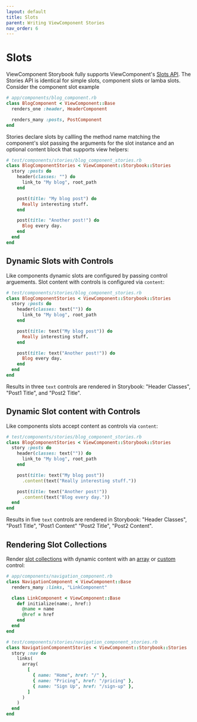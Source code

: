 ```yaml
---
layout: default
title: Slots
parent: Writing ViewComponent Stories
nav_order: 6
---
```


# Slots

ViewComponent Storybook fully supports ViewComponent's [Slots API](https://viewcomponent.org/guide/slots.html). The Stories API is identical for simple slots, component slots or lamba slots. Consider the component slot example

```ruby
# app/components/blog_component.rb
class BlogComponent < ViewComponent::Base
  renders_one :header, HeaderComponent

  renders_many :posts, PostComponent
end
```

Stories declare slots by callling the method name matching the component's slot passing the arguments for the slot instance and an optional content block that supports view helpers:

```ruby
# test/components/stories/blog_component_stories.rb
class BlogComponentStories < ViewComponent::Storybook::Stories
  story :posts do
    header(classes: "") do
      link_to "My blog", root_path
    end

    post(title: "My blog post") do
      Really interesting stuff.
    end

    post(title: "Another post!") do 
      Blog every day.
    end
  end
end
```

## Dynamic Slots with Controls

Like components dynamic slots are configured by passing control arguements. Slot content with controls is 
configured via `content`:

```ruby
# test/components/stories/blog_component_stories.rb
class BlogComponentStories < ViewComponent::Storybook::Stories
  story :posts do
    header(classes: text("")) do
      link_to "My blog", root_path
    end

    post(title: text("My blog post")) do
      Really interesting stuff.
    end

    post(title: text("Another post!")) do
      Blog every day.
    end
  end
end
```

Results in three `text` controls are rendered in Storybook: "Header  Classes", "Post1  Title",
and "Post2  Title".

## Dynamic Slot content with Controls

Like components slots accept content as controls via `content`:

```ruby
# test/components/stories/blog_component_stories.rb
class BlogComponentStories < ViewComponent::Storybook::Stories
  story :posts do
    header(classes: text("")) do
      link_to "My blog", root_path
    end

    post(title: text("My blog post"))
      .content(text("Really interesting stuff."))

    post(title: text("Another post!"))
      .content(text("Blog every day."))
  end
end
```

Results in five `text` controls are rendered in Storybook: "Header  Classes", "Post1  Title", "Post1  Content"
"Post2  Title", "Post2  Content".

## Rendering Slot Collections

Render [slot collections](https://viewcomponent.org/guide/slots.html#rendering-collections) with dynamic content with an [array](controls.html#arraydefault_value) or [custom](controls.html#custom-controls) control:

```ruby
# app/components/navigation_component.rb
class NavigationComponent < ViewComponent::Base
  renders_many :links, "LinkComponent"

  class LinkComponent < ViewComponent::Base
    def initialize(name:, href:)
      @name = name
      @href = href
    end
  end
end
```

```ruby
# test/components/stories/navigation_component_stories.rb
class NavigationComponentStories < ViewComponent::Storybook::Stories
  story :nav do
    links(
      array(
        [
          { name: "Home", href: "/" },
          { name: "Pricing", href: "/pricing" },
          { name: "Sign Up", href: "/sign-up" },
        ]
      )
    )
  end
end
```
